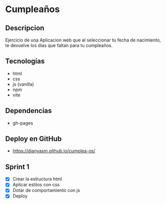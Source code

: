 # Cumpleaños

##  Descripcion
Ejercicio de una Aplicacion web que al seleccionar tu fecha de nacimiento, te devuelve los dias que faltan para tu cumpleaños.

## Tecnologías
- html
- css
- js (vanilla)
- npm 
- vite

## Dependencias
- gh-pages
  
## Deploy en GitHub
- https://dianyasm.github.io/cumplea-os/

## Sprint 1

- [x] Crear la estructura html
- [x] Aplicar estilos con css
- [x] Dotar de comportamiento con js
- [x] Deploy
